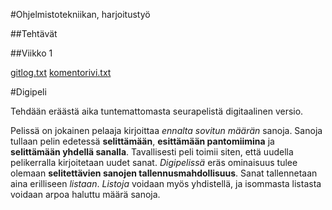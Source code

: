 #Ohjelmistotekniikan, harjoitustyö

##Tehtävät

##Viikko 1

[gitlog.txt](https://github.com/Akapsio/ot-harjoitustyo/blob/master/laskarit/viikko1/komentorivi.txt)
[komentorivi.txt](https://github.com/Akapsio/ot-harjoitustyo/blob/master/laskarit/viikko1/gitlog.txt)


#Digipeli

Tehdään eräästä aika tuntemattomasta seurapelistä digitaalinen versio. 

Pelissä on jokainen pelaaja kirjoittaa _ennalta sovitun määrän_ sanoja. Sanoja tullaan pelin edetessä __selittämään__, __esittämään pantomiimina__ ja __selittämään yhdellä sanalla__. Tavallisesti peli toimii siten, että uudella pelikerralla kirjoitetaan uudet sanat. *Digipelissä* eräs ominaisuus tulee olemaan __selitettävien sanojen tallennusmahdollisuus__. Sanat tallennetaan aina erilliseen *listaan*. *Listoja* voidaan myös yhdistellä, ja isommasta listasta voidaan arpoa haluttu määrä sanoja.
